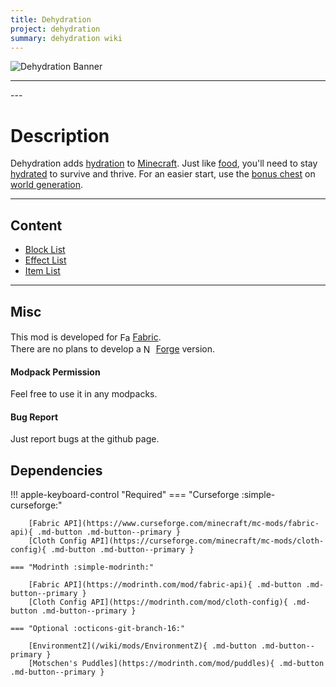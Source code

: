 ```yaml
---
title: Dehydration
project: dehydration
summary: dehydration wiki
---
```

<script src="/wiki/javascripts/data.js"></script>
<script src="/wiki/javascripts/sidebar.js" id="dehydration"></script>

![Dehydration Banner](/wiki/assets/general/banner/dehydrationbanner.png)

---
<div id="showcase-gallery" modid="dehydration" image_1="dehydration_image_1" image_2="dehydration_image_2" image_3="dehydration_image_3"></div>
<script src="/wiki/javascripts/showcase.js"></script>
---

# Description
Dehydration adds [hydration](/wiki/mods/Dehydration/Mechanic/index) to [Minecraft](https://www.minecraft.net/en-us). Just like [food](https://minecraft.wiki/w/Food), you'll need to stay [hydrated](/wiki/mods/Dehydration/Mechanic/index) to survive and thrive.
For an easier start, use the [bonus chest](https://minecraft.wiki/w/Bonus_Chest) on [world generation](https://minecraft.wiki/w/Seed_(level_generation)).  

---
## Content
- [Block List](/wiki/mods/Dehydration/Blocks/#list-of-blocks)
- [Effect List](/wiki/mods/Dehydration/Effects/#list-of-effects)
- [Item List](/wiki/mods/Dehydration/Items/#list-of-items)
  
---
## Misc
This mod is developed for <img src="https://fabricmc.net/assets/logo.png" alt="Fabric" width="16" height="16" style="position: relative; top: 3px;"> [Fabric](https://fabricmc.net/).  
There are no plans to develop a <img src="https://neoforged.net/img/authors/neoforged.png" alt="NeoForged" width="16" height="16" style="position: relative; top: 3px;"> [Forge](https://neoforged.net/) version.  

#### Modpack Permission
Feel free to use it in any modpacks.  

#### Bug Report
Just report bugs at the github page.  

## Dependencies

!!! apple-keyboard-control "Required"
    === "Curseforge :simple-curseforge:"

        [Fabric API](https://www.curseforge.com/minecraft/mc-mods/fabric-api){ .md-button .md-button--primary }
        [Cloth Config API](https://curseforge.com/minecraft/mc-mods/cloth-config){ .md-button .md-button--primary }

    === "Modrinth :simple-modrinth:"

        [Fabric API](https://modrinth.com/mod/fabric-api){ .md-button .md-button--primary }
        [Cloth Config API](https://modrinth.com/mod/cloth-config){ .md-button .md-button--primary }

    === "Optional :octicons-git-branch-16:"

        [EnvironmentZ](/wiki/mods/EnvironmentZ){ .md-button .md-button--primary }
        [Motschen's Puddles](https://modrinth.com/mod/puddles){ .md-button .md-button--primary }
